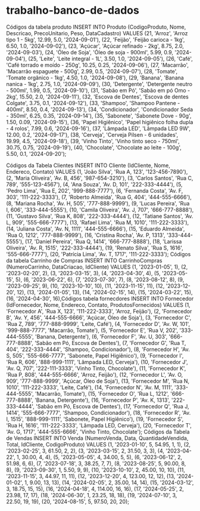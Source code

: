 # trabalho-banco-de-dados
Códigos da tabela produto
INSERT INTO Produto (CodigoProduto, Nome, Descricao, PrecoUnitario, Peso, DataCadastro)
VALUES
    (21, 'Arroz', 'Arroz tipo 1 - 5kg', 12.99, 5.0, '2024-09-01'),
    (22, 'Feijão', 'Feijão carioca - 1kg', 6.50, 1.0, '2024-09-02'),
    (23, 'Açúcar', 'Açúcar refinado - 2kg', 8.75, 2.0, '2024-09-03'),
    (24, 'Óleo de Soja', 'Óleo de soja - 900ml', 5.99, 0.9, '2024-09-04'),
    (25, 'Leite', 'Leite integral - 1L', 3.50, 1.0, '2024-09-05'),
    (26, 'Café', 'Café torrado e moído - 250g', 10.25, 0.25, '2024-09-06'),
    (27, 'Macarrão', 'Macarrão espaguete - 500g', 2.99, 0.5, '2024-09-07'),
    (28, 'Tomate', 'Tomate orgânico - 1kg', 4.50, 1.0, '2024-09-08'),
    (29, 'Banana', 'Banana nanica - 1kg', 2.75, 1.0, '2024-09-09'),
    (30, 'Detergente', 'Detergente neutro - 500ml', 1.99, 0.5, '2024-09-10'),
    (31, 'Sabão em Pó', 'Sabão em pó Omo - 2kg', 15.50, 2.0, '2024-09-11'),
    (32, 'Escova de Dentes', 'Escova de dentes Colgate', 3.75, 0.1, '2024-09-12'),
    (33, 'Shampoo', 'Shampoo Pantene - 400ml', 8.50, 0.4, '2024-09-13'),
    (34, 'Condicionador', 'Condicionador Seda - 350ml', 6.25, 0.35, '2024-09-14'),
    (35, 'Sabonete', 'Sabonete Dove - 90g', 1.50, 0.09, '2024-09-15'),
    (36, 'Papel Higiênico', 'Papel higiênico folha dupla - 4 rolos', 7.99, 0.6, '2024-09-16'),
    (37, 'Lâmpada LED', 'Lâmpada LED 9W', 12.00, 0.2, '2024-09-17'),
    (38, 'Cerveja', 'Cerveja Pilsen - 6 unidades', 19.99, 4.5, '2024-09-18'),
    (39, 'Vinho Tinto', 'Vinho tinto seco - 750ml', 30.75, 0.75, '2024-09-19'),
    (40, 'Chocolate', 'Chocolate ao leite - 100g', 5.50, 0.1, '2024-09-20');

Códigos da Tabela Clientes
  INSERT INTO Cliente (IdCliente, Nome, Endereco, Contato)
VALUES
    (1, 'João Silva', 'Rua A, 123', '123-456-7890'),
    (2, 'Maria Oliveira', 'Av. B, 456', '987-654-3210'),
    (3, 'Carlos Santos', 'Rua C, 789', '555-123-4567'),
    (4, 'Ana Souza', 'Av. D, 101', '222-333-4444'),
    (5, 'Pedro Lima', 'Rua E, 202', '999-888-7777'),
    (6, 'Fernanda Costa', 'Av. F, 303', '111-222-3333'),
    (7, 'Roberto Almeida', 'Rua G, 404', '444-555-6666'),
    (8, 'Mariana Rocha', 'Av. H, 505', '777-888-9999'),
    (9, 'Lucas Pereira', 'Rua I, 606', '333-444-5555'),
    (10, 'Camila Oliveira', 'Av. J, 707', '666-777-8888'),
    (11, 'Gustavo Silva', 'Rua K, 808', '222-333-4444'),
    (12, 'Tatiane Santos', 'Av. L, 909', '555-666-7777'),
    (13, 'Rafael Lima', 'Rua M, 1010', '111-222-3333'),
    (14, 'Juliana Costa', 'Av. N, 1111', '444-555-6666'),
    (15, 'Eduardo Almeida', 'Rua O, 1212', '777-888-9999'),
    (16, 'Cristina Rocha', 'Av. P, 1313', '333-444-5555'),
    (17, 'Daniel Pereira', 'Rua Q, 1414', '666-777-8888'),
    (18, 'Larissa Oliveira', 'Av. R, 1515', '222-333-4444'),
    (19, 'Renato Silva', 'Rua S, 1616', '555-666-7777'),
    (20, 'Patrícia Lima', 'Av. T, 1717', '111-222-3333');
Códigos da tabela Carrinho de Compras
INSERT INTO CarrinhoCompras (NumeroCarrinho, DataCriacao, IdCliente)
VALUES
    (1, '2023-01-05', 1),
    (2, '2023-02-20', 2),
    (3, '2023-03-15', 3),
    (4, '2023-04-30', 4),
    (5, '2023-05-15', 5),
    (6, '2023-06-22', 6),
    (7, '2023-07-30', 7),
    (8, '2023-08-12', 8),
    (9, '2023-09-25', 9),
    (10, '2023-10-10', 10),
    (11, '2023-11-15', 11),
    (12, '2023-12-20', 12),
    (13, '2024-01-05', 13),
    (14, '2024-02-15', 14),
    (15, '2024-03-22', 15),
    (16, '2024-04-30', 16),Códigos tabela fornecdores
    INSERT INTO Fornecedor (IdFornecedor, Nome, Endereco, Contato, ProdutosFornecidos)
VALUES
    (1, 'Fornecedor A', 'Rua X, 123', '111-222-3333', 'Arroz, Feijão'),
    (2, 'Fornecedor B', 'Av. Y, 456', '444-555-6666', 'Açúcar, Óleo de Soja'),
    (3, 'Fornecedor C', 'Rua Z, 789', '777-888-9999', 'Leite, Café'),
    (4, 'Fornecedor D', 'Av. W, 101', '999-888-7777', 'Macarrão, Tomate'),
    (5, 'Fornecedor E', 'Rua V, 202', '333-444-5555', 'Banana, Detergente'),
    (6, 'Fornecedor F', 'Av. U, 303', '666-777-8888', 'Sabão em Pó, Escova de Dentes'),
    (7, 'Fornecedor G', 'Rua T, 404', '222-333-4444', 'Shampoo, Condicionador'),
    (8, 'Fornecedor H', 'Av. S, 505', '555-666-7777', 'Sabonete, Papel Higiênico'),
    (9, 'Fornecedor I', 'Rua R, 606', '888-999-1111', 'Lâmpada LED, Cerveja'),
    (10, 'Fornecedor J', 'Av. Q, 707', '222-111-3333', 'Vinho Tinto, Chocolate'),
    (11, 'Fornecedor K', 'Rua P, 808', '444-555-6666', 'Arroz, Feijão'),
    (12, 'Fornecedor L', 'Av. O, 909', '777-888-9999', 'Açúcar, Óleo de Soja'),
    (13, 'Fornecedor M', 'Rua N, 1010', '111-222-3333', 'Leite, Café'),
    (14, 'Fornecedor N', 'Av. M, 1111', '333-444-5555', 'Macarrão, Tomate'),
    (15, 'Fornecedor O', 'Rua L, 1212', '666-777-8888', 'Banana, Detergente'),
    (16, 'Fornecedor P', 'Av. K, 1313', '222-333-4444', 'Sabão em Pó, Escova de Dentes'),
    (17, 'Fornecedor Q', 'Rua J, 1414', '555-666-7777', 'Shampoo, Condicionador'),
    (18, 'Fornecedor R', 'Av. I, 1515', '888-999-1111', 'Sabonete, Papel Higiênico'),
    (19, 'Fornecedor S', 'Rua H, 1616', '111-222-3333', 'Lâmpada LED, Cerveja'),
    (20, 'Fornecedor T', 'Av. G, 1717', '444-555-6666', 'Vinho Tinto, Chocolate');
Códigos da Tabela de Vendas
INSERT INTO Venda (NumeroVenda, Data, QuantidadeVendida, Total, IdCliente, CodigoProduto)
VALUES
    (1, '2023-01-10', 5, 54.95, 1, 1),
    (2, '2023-02-25', 3, 61.50, 2, 2),
    (3, '2023-03-15', 2, 31.50, 3, 3),
    (4, '2023-04-22', 1, 30.00, 4, 4),
    (5, '2023-05-05', 4, 34.00, 5, 5),
    (6, '2023-06-12', 2, 51.98, 6, 6),
    (7, '2023-07-18', 3, 38.25, 7, 7),
    (8, '2023-08-25', 5, 90.00, 8, 8),
    (9, '2023-09-30', 1, 5.50, 9, 9),
    (10, '2023-10-10', 2, 45.00, 10, 10),
    (11, '2023-11-15', 3, 44.97, 11, 11),
    (12, '2023-12-20', 4, 123.00, 12, 12),
    (13, '2024-01-02', 1, 9.00, 13, 13),
    (14, '2024-02-05', 2, 35.00, 14, 14),
    (15, '2024-03-12', 3, 18.75, 15, 15),
    (16, '2024-04-18', 4, 114.00, 16, 16),
    (17, '2024-05-25', 2, 23.98, 17, 17),
    (18, '2024-06-30', 1, 23.25, 18, 18),
    (19, '2024-07-10', 3, 22.50, 19, 19),
    (20, '2024-08-15', 5, 97.50, 20, 20);
    
    
    
